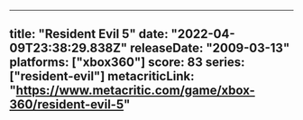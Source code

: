 
---
title: "Resident Evil 5"
date: "2022-04-09T23:38:29.838Z"
releaseDate: "2009-03-13"
platforms: ["xbox360"]
score: 83
series: ["resident-evil"]
metacriticLink: "https://www.metacritic.com/game/xbox-360/resident-evil-5"
---
